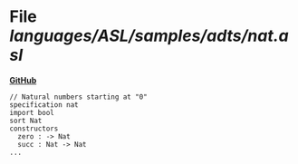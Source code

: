 # File _languages/ASL/samples/adts/nat.asl_
**[GitHub](https://github.com/softlang/yas/blob/master/languages/ASL/samples/adts/nat.asl)**
```
// Natural numbers starting at "0"
specification nat
import bool
sort Nat
constructors
  zero : -> Nat
  succ : Nat -> Nat
...
```
